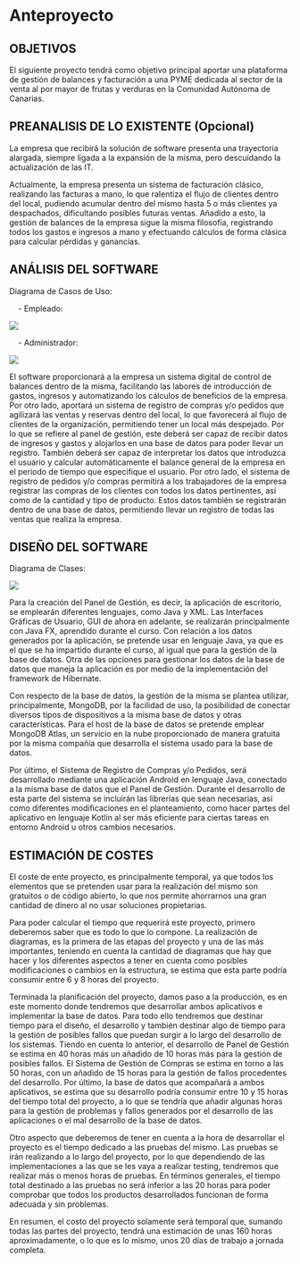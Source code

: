 # Anteproyecto

> 

## OBJETIVOS

El siguiente proyecto tendrá como objetivo principal aportar una plataforma de gestión de balances y facturación a una PYME dedicada al sector de la venta al por mayor de frutas y verduras en la Comunidad Autónoma de Canarias.

## PREANALISIS DE LO EXISTENTE (Opcional)

La empresa que recibirá la solución de software presenta una trayectoria alargada, siempre ligada a la expansión de la misma, pero descuidando la actualización de las IT. 

Actualmente, la empresa presenta un sistema de facturación clásico, realizando las facturas a mano, lo que ralentiza el flujo de clientes dentro del local, pudiendo acumular dentro del mismo hasta 5 o más clientes ya despachados, dificultando posibles futuras ventas. Añadido a esto, la gestión de balances de la empresa sigue la misma filosofía, registrando todos los gastos e ingresos a mano y efectuando cálculos de forma clásica para calcular pérdidas y ganancias.

## ANÁLISIS DEL SOFTWARE

Diagrama de Casos de Uso:

    - Empleado:

![](D:\0_Proyecto_DAM\Diagrama_Casos_de_Uso_Empleado.PNG)

    - Administrador:

![](D:\0_Proyecto_DAM\Diagrama_Casos_de_Uso_Administrador.PNG)



El software proporcionará a la empresa un sistema digital de control de balances dentro de la misma, facilitando las labores de introducción de gastos, ingresos y automatizando los cálculos de beneficios de la empresa. Por otro lado, aportará un sistema de registro de compras y/o pedidos que agilizará las ventas y reservas dentro del local, lo que favorecerá al flujo de clientes de la organización, permitiendo tener un local más despejado.
Por lo que se refiere al panel de gestión, este deberá ser capaz de recibir datos de ingresos y gastos y alojarlos en una base de datos para poder llevar un registro. También deberá ser capaz de interpretar los datos que introduzca el usuario y calcular automáticamente el balance general de la empresa en el periodo de tiempo que especifique el usuario.
Por otro lado, el sistema de registro de pedidos y/o compras permitirá a los trabajadores de la empresa registrar las compras de los clientes con todos los datos pertinentes, así como de la cantidad y tipo de producto. Estos datos también se registrarán dentro de una base de datos, permitiendo llevar un registro de todas las ventas que realiza la empresa.

## DISEÑO DEL SOFTWARE

Diagrama de Clases:

![](D:\0_Proyecto_DAM\DiagramaClases.PNG)

Para la creación del Panel de Gestión, es decir, la aplicación de escritorio, se emplearán diferentes lenguajes, como Java y XML. Las Interfaces Gráficas de Usuario, GUI de ahora en adelante, se realizarán principalmente con Java FX, aprendido durante el curso. Con relación a los datos generados por la aplicación, se pretende usar en lenguaje Java, ya que es el que se ha impartido durante el curso, al igual que para la gestión de la base de datos. Otra de las opciones para gestionar los datos de la base de datos que maneja la aplicación es por medio de la implementación del framework de Hibernate.

Con respecto de la base de datos, la gestión de la misma se plantea utilizar, principalmente, MongoDB, por la facilidad de uso, la posibilidad de conectar diversos tipos de dispositivos a la misma base de datos y otras características. Para el host de la base de datos se pretende emplear MongoDB Atlas, un servicio en la nube proporcionado de manera gratuita por la misma compañía que desarrolla el sistema usado para la base de datos.

Por último, el Sistema de Registro de Compras y/o Pedidos, será desarrollado mediante una aplicación Android en lenguaje Java, conectado a la misma base de datos que el Panel de Gestión. Durante el desarrollo de esta parte del sistema se incluirán las librerías que sean necesarias, así como diferentes modificaciones en el planteamiento, como hacer partes del aplicativo en lenguaje Kotlin al ser más eficiente para ciertas tareas en entorno Android u otros cambios necesarios.

## ESTIMACIÓN DE COSTES

El coste de ente proyecto, es principalmente temporal, ya que todos los elementos que se pretenden usar para la realización del mismo son gratuitos o de código abierto, lo que nos permite ahorrarnos una gran cantidad de dinero al no usar soluciones propietarias.

Para poder calcular el tiempo que requerirá este proyecto, primero deberemos saber que es todo lo que lo compone. La realización de diagramas, es la primera de las etapas del proyecto y una de las más importantes, teniendo en cuenta la cantidad de diagramas que hay que hacer y los diferentes aspectos a tener en cuenta como posibles modificaciones o cambios en la estructura, se estima que esta parte podría consumir entre 6 y 8 horas del proyecto.

Terminada la planificación del proyecto, damos paso a la producción, es en este momento donde tendremos que desarrollar ambos aplicativos e implementar la base de datos. Para todo ello tendremos que destinar tiempo para el diseño, el desarrollo y también destinar algo de tiempo para la gestión de posibles fallos que puedan surgir a lo largo del desarrollo de los sistemas. Tiendo en cuenta lo anterior, el desarrollo de Panel de Gestión se estima en 40 horas más un añadido de 10 horas más para la gestión de posibles fallos. El Sistema de Gestión de Compras se estima en torno a las 50 horas, con un añadido de 15 horas para la gestión de fallos procedentes del desarrollo. Por último, la base de datos que acompañará a ambos aplicativos, se estima que su desarrollo podría consumir entre 10 y 15 horas del tiempo total del proyecto, a lo que se tendría que añadir algunas horas para la gestión de problemas y fallos generados por el desarrollo de las aplicaciones o el mal desarrollo de la base de datos.

Otro aspecto que deberemos de tener en cuenta a la hora de desarrollar el proyecto es el tiempo dedicado a las pruebas del mismo. Las pruebas se irán realizando a lo largo del proyecto, por lo que dependiendo de las implementaciones a las que se les vaya a realizar testing, tendremos que realizar más o menos horas de pruebas. En términos generales, el tiempo total destinado a las pruebas no será inferior a las 20 horas para poder comprobar que todos los productos desarrollados funcionan de forma adecuada y sin problemas.

En resumen, el costo del proyecto solamente será temporal que, sumando todas las partes del proyecto, tendrá una estimación de unas 160 horas aproximadamente, o lo que es lo mismo, unos 20 días de trabajo a jornada completa.
